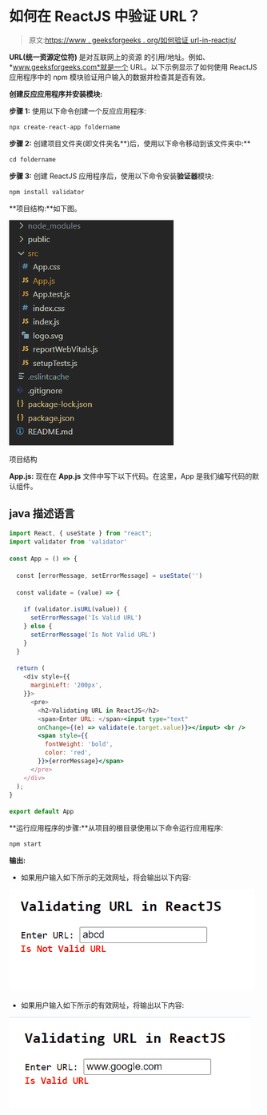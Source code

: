 # 如何在 ReactJS 中验证 URL？

> 原文:[https://www . geeksforgeeks . org/如何验证 url-in-reactjs/](https://www.geeksforgeeks.org/how-to-validate-url-in-reactjs/)

**URL(统一资源定位符)** 是对互联网上的资源 的引用/地址。例如、*www.geeksforgeeks.com*就是一个 URL。以下示例显示了如何使用 ReactJS 应用程序中的 npm 模块验证用户输入的数据并检查其是否有效。

**创建反应应用程序并安装模块:**

**步骤 1:** 使用以下命令创建一个反应应用程序:

```jsx
npx create-react-app foldername
```

**步骤 2:** 创建项目文件夹(即文件夹名**)后，使用以下命令移动到该文件夹中:**

```jsx
cd foldername
```

**步骤 3:** 创建 ReactJS 应用程序后，使用以下命令安装**验证器**模块:

```jsx
npm install validator
```

**项目结构:**如下图。

![](img/f04ae0d8b722a9fff0bd9bd138b29c23.png)

项目结构

**App.js:** 现在在 **App.js** 文件中写下以下代码。在这里，App 是我们编写代码的默认组件。

## java 描述语言

```jsx
import React, { useState } from "react";
import validator from 'validator'

const App = () => {

  const [errorMessage, setErrorMessage] = useState('')

  const validate = (value) => {

    if (validator.isURL(value)) {
      setErrorMessage('Is Valid URL')
    } else {
      setErrorMessage('Is Not Valid URL')
    }
  }

  return (
    <div style={{
      marginLeft: '200px',
    }}>
      <pre>
        <h2>Validating URL in ReactJS</h2>
        <span>Enter URL: </span><input type="text" 
        onChange={(e) => validate(e.target.value)}></input> <br />
        <span style={{
          fontWeight: 'bold',
          color: 'red',
        }}>{errorMessage}</span>
      </pre>
    </div>
  );
}

export default App
```

**运行应用程序的步骤:**从项目的根目录使用以下命令运行应用程序:

```jsx
npm start
```

**输出:**

*   如果用户输入如下所示的无效网址，将会输出以下内容:

![](img/18607cbcb34f728f5192503eab08ad6b.png)

*   如果用户输入如下所示的有效网址，将输出以下内容:

![](img/ec2eeea26611a6a45d37fd76a94d52be.png)